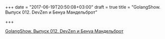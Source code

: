 +++
date = "2017-06-19T20:50:08+03:00"
draft = true
title = "GolangShow. Выпуск 012. DevZen и Бенуа Мандельброт"

+++

<p><a href="http://golangshow.com/episode/2015/08-13-012/">GolangShow. Выпуск 012. DevZen и Бенуа Мандельброт</a></p>